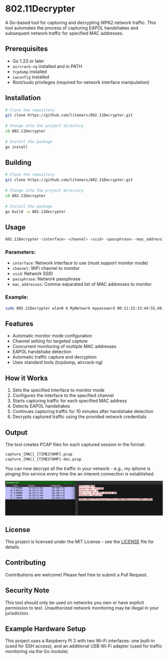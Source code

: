 # 802.11Decrypter

A Go-based tool for capturing and decrypting WPA2 network traffic. This tool automates the process of capturing EAPOL handshakes and subsequent network traffic for specified MAC addresses.

## Prerequisites

- Go 1.23 or later
- `aircrack-ng` installed and in PATH
- `tcpdump` installed
- `iwconfig` installed
- Root/sudo privileges (required for network interface manipulation)

## Installation

```bash
# Clone the repository
git clone https://github.com/litemars/802.11Decrypter.git

# Change into the project directory
cd 802.11Decrypter

# Install the package
go install
```

## Building

```bash
# Clone the repository
git clone https://github.com/litemars/802.11Decrypter.git

# Change into the project directory
cd 802.11Decrypter

# Install the package
go build -o 802.11Decrypter
```

## Usage

```bash
802.11Decrypter <interface> <channel> <ssid> <passphrase> <mac_address1,mac_address2,...>
```

### Parameters:

- `interface`: Network interface to use (must support monitor mode)
- `channel`: WiFi channel to monitor
- `ssid`: Network SSID
- `passphrase`: Network passphrase
- `mac_addresses`: Comma-separated list of MAC addresses to monitor

### Example:

```bash
sudo 802.11Decrypter wlan0 6 MyNetwork mypassword 00:11:22:33:44:55,66:77:88:99:AA:BB
```

## Features

- Automatic monitor mode configuration
- Channel setting for targeted capture
- Concurrent monitoring of multiple MAC addresses
- EAPOL handshake detection
- Automatic traffic capture and decryption
- Uses standard tools (tcpdump, aircrack-ng)

## How it Works

1. Sets the specified interface to monitor mode
2. Configures the interface to the specified channel
3. Starts capturing traffic for each specified MAC address
4. Detects EAPOL handshakes
5. Continues capturing traffic for 10 minutes after handshake detection
6. Decrypts captured traffic using the provided network credentials

## Output

The tool creates PCAP files for each captured session in the format:
```
capture_[MAC]_[TIMESTAMP].pcap
capture_[MAC]_[TIMESTAMP]-dec.pcap
```

You can now decrypt all the traffic in your network - e.g., my iphone is pinging this service every time the an interent connection is established.


![Wireshark](img/image.png "Iphone ping service")


## License

This project is licensed under the MIT License - see the [LICENSE](LICENSE) file for details.

## Contributing

Contributions are welcome! Please feel free to submit a Pull Request.

## Security Note

This tool should only be used on networks you own or have explicit permission to test. Unauthorized network monitoring may be illegal in your jurisdiction.


## Example Hardware Setup

This project uses a Raspberry Pi 3 with two Wi-Fi interfaces: one built-in (used for SSH access), and an additional USB Wi-Fi adapter (used for traffic monitoring via the Go module).
